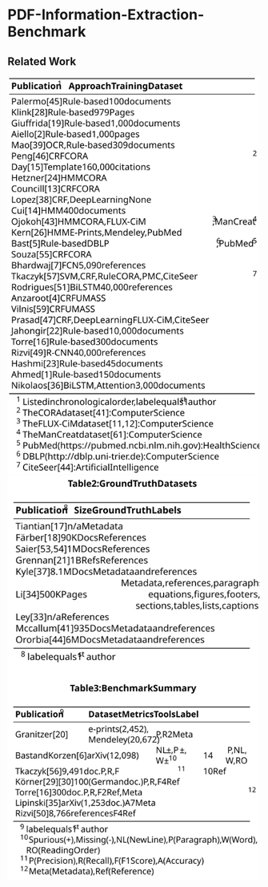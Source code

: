 # PDF-Information-Extraction-Benchmark


## Related Work
![Alt text](./images/rel2.svg)
<img src="./images/rel1.svg">
